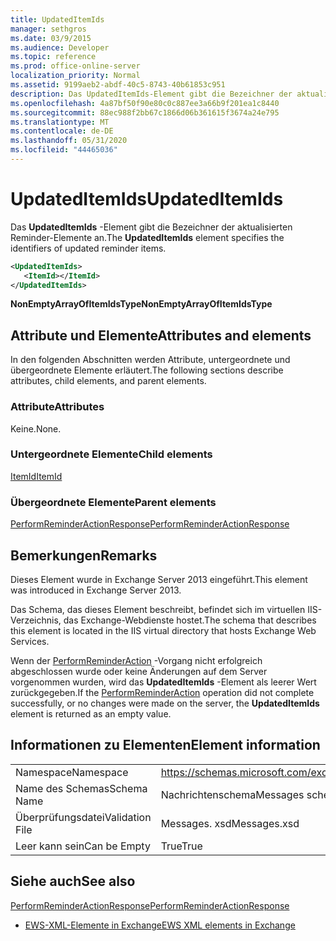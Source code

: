 ```yaml
---
title: UpdatedItemIds
manager: sethgros
ms.date: 03/9/2015
ms.audience: Developer
ms.topic: reference
ms.prod: office-online-server
localization_priority: Normal
ms.assetid: 9199aeb2-abdf-40c5-8743-40b61853c951
description: Das UpdatedItemIds-Element gibt die Bezeichner der aktualisierten Reminder-Elemente an.
ms.openlocfilehash: 4a87bf50f90e80c0c887ee3a66b9f201ea1c8440
ms.sourcegitcommit: 88ec988f2bb67c1866d06b361615f3674a24e795
ms.translationtype: MT
ms.contentlocale: de-DE
ms.lasthandoff: 05/31/2020
ms.locfileid: "44465036"
---
```

# <a name="updateditemids"></a><span data-ttu-id="161ba-103">UpdatedItemIds</span><span class="sxs-lookup"><span data-stu-id="161ba-103">UpdatedItemIds</span></span>

<span data-ttu-id="161ba-104">Das **UpdatedItemIds** -Element gibt die Bezeichner der aktualisierten Reminder-Elemente an.</span><span class="sxs-lookup"><span data-stu-id="161ba-104">The **UpdatedItemIds** element specifies the identifiers of updated reminder items.</span></span> 
  
```XML
<UpdatedItemIds>
   <ItemId></ItemId>
</UpdatedItemIds>

```

 <span data-ttu-id="161ba-105">**NonEmptyArrayOfItemIdsType**</span><span class="sxs-lookup"><span data-stu-id="161ba-105">**NonEmptyArrayOfItemIdsType**</span></span>
## <a name="attributes-and-elements"></a><span data-ttu-id="161ba-106">Attribute und Elemente</span><span class="sxs-lookup"><span data-stu-id="161ba-106">Attributes and elements</span></span>

<span data-ttu-id="161ba-107">In den folgenden Abschnitten werden Attribute, untergeordnete und übergeordnete Elemente erläutert.</span><span class="sxs-lookup"><span data-stu-id="161ba-107">The following sections describe attributes, child elements, and parent elements.</span></span>
  
### <a name="attributes"></a><span data-ttu-id="161ba-108">Attribute</span><span class="sxs-lookup"><span data-stu-id="161ba-108">Attributes</span></span>

<span data-ttu-id="161ba-109">Keine.</span><span class="sxs-lookup"><span data-stu-id="161ba-109">None.</span></span>
  
### <a name="child-elements"></a><span data-ttu-id="161ba-110">Untergeordnete Elemente</span><span class="sxs-lookup"><span data-stu-id="161ba-110">Child elements</span></span>

[<span data-ttu-id="161ba-111">ItemId</span><span class="sxs-lookup"><span data-stu-id="161ba-111">ItemId</span></span>](itemid.md)
  
### <a name="parent-elements"></a><span data-ttu-id="161ba-112">Übergeordnete Elemente</span><span class="sxs-lookup"><span data-stu-id="161ba-112">Parent elements</span></span>

[<span data-ttu-id="161ba-113">PerformReminderActionResponse</span><span class="sxs-lookup"><span data-stu-id="161ba-113">PerformReminderActionResponse</span></span>](performreminderactionresponse.md)
  
## <a name="remarks"></a><span data-ttu-id="161ba-114">Bemerkungen</span><span class="sxs-lookup"><span data-stu-id="161ba-114">Remarks</span></span>

<span data-ttu-id="161ba-115">Dieses Element wurde in Exchange Server 2013 eingeführt.</span><span class="sxs-lookup"><span data-stu-id="161ba-115">This element was introduced in Exchange Server 2013.</span></span>
  
<span data-ttu-id="161ba-116">Das Schema, das dieses Element beschreibt, befindet sich im virtuellen IIS-Verzeichnis, das Exchange-Webdienste hostet.</span><span class="sxs-lookup"><span data-stu-id="161ba-116">The schema that describes this element is located in the IIS virtual directory that hosts Exchange Web Services.</span></span>
  
<span data-ttu-id="161ba-117">Wenn der [PerformReminderAction](performreminderaction-operation.md) -Vorgang nicht erfolgreich abgeschlossen wurde oder keine Änderungen auf dem Server vorgenommen wurden, wird das **UpdatedItemIds** -Element als leerer Wert zurückgegeben.</span><span class="sxs-lookup"><span data-stu-id="161ba-117">If the [PerformReminderAction](performreminderaction-operation.md) operation did not complete successfully, or no changes were made on the server, the **UpdatedItemIds** element is returned as an empty value.</span></span> 
  
## <a name="element-information"></a><span data-ttu-id="161ba-118">Informationen zu Elementen</span><span class="sxs-lookup"><span data-stu-id="161ba-118">Element information</span></span>

|||
|:-----|:-----|
|<span data-ttu-id="161ba-119">Namespace</span><span class="sxs-lookup"><span data-stu-id="161ba-119">Namespace</span></span>  <br/> |https://schemas.microsoft.com/exchange/services/2006/messages  <br/> |
|<span data-ttu-id="161ba-120">Name des Schemas</span><span class="sxs-lookup"><span data-stu-id="161ba-120">Schema Name</span></span>  <br/> |<span data-ttu-id="161ba-121">Nachrichtenschema</span><span class="sxs-lookup"><span data-stu-id="161ba-121">Messages schema</span></span>  <br/> |
|<span data-ttu-id="161ba-122">Überprüfungsdatei</span><span class="sxs-lookup"><span data-stu-id="161ba-122">Validation File</span></span>  <br/> |<span data-ttu-id="161ba-123">Messages. xsd</span><span class="sxs-lookup"><span data-stu-id="161ba-123">Messages.xsd</span></span>  <br/> |
|<span data-ttu-id="161ba-124">Leer kann sein</span><span class="sxs-lookup"><span data-stu-id="161ba-124">Can be Empty</span></span>  <br/> |<span data-ttu-id="161ba-125">True</span><span class="sxs-lookup"><span data-stu-id="161ba-125">True</span></span>  <br/> |
   
## <a name="see-also"></a><span data-ttu-id="161ba-126">Siehe auch</span><span class="sxs-lookup"><span data-stu-id="161ba-126">See also</span></span>



[<span data-ttu-id="161ba-127">PerformReminderActionResponse</span><span class="sxs-lookup"><span data-stu-id="161ba-127">PerformReminderActionResponse</span></span>](performreminderactionresponse.md)


- [<span data-ttu-id="161ba-128">EWS-XML-Elemente in Exchange</span><span class="sxs-lookup"><span data-stu-id="161ba-128">EWS XML elements in Exchange</span></span>](ews-xml-elements-in-exchange.md)

